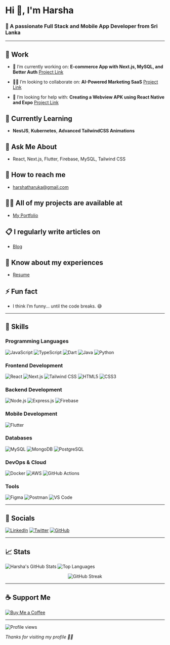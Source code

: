 # Hi 👋, I'm Harsha

### 🌟 A passionate Full Stack and Mobile App Developer from Sri Lanka

---

## 🏢 Work

* 🔭 I’m currently working on: **E-commerce App with Next.js, MySQL, and Better Auth**
  [Project Link](https://your-project-link.com)

* 👯‍♂️ I’m looking to collaborate on: **AI-Powered Marketing SaaS**
  [Project Link](https://collab-project-link.com)

* 🤞 I’m looking for help with: **Creating a Webview APK using React Native and Expo**
  [Project Link](https://webview-project-link.com)

## 🌱 Currently Learning

* **NestJS**, **Kubernetes**, **Advanced TailwindCSS Animations**

## 💬 Ask Me About

* React, Next.js, Flutter, Firebase, MySQL, Tailwind CSS

## 📧 How to reach me

* [harshatharuka@gmail.com](mailto:harshatharuka@gmail.com)

## 👨‍💼 All of my projects are available at

* [My Portfolio](https://your-portfolio-link.com)

## 📋 I regularly write articles on

* [Blog](https://your-blog-link.com)

## 📄 Know about my experiences

* [Resume](https://your-resume-link.com)

## ⚡ Fun fact

* I think I’m funny... until the code breaks. 😅

---

## 🔧 Skills

### Programming Languages

![JavaScript](https://img.shields.io/badge/-JavaScript-black?style=flat-square\&logo=javascript)
![TypeScript](https://img.shields.io/badge/-TypeScript-007acc?style=flat-square\&logo=typescript)
![Dart](https://img.shields.io/badge/-Dart-0175C2?style=flat-square\&logo=dart)
![Java](https://img.shields.io/badge/-Java-007396?style=flat-square\&logo=java)
![Python](https://img.shields.io/badge/-Python-3776AB?style=flat-square\&logo=python)

### Frontend Development

![React](https://img.shields.io/badge/-React-black?style=flat-square\&logo=react)
![Next.js](https://img.shields.io/badge/-Next.js-black?style=flat-square\&logo=next.js)
![Tailwind CSS](https://img.shields.io/badge/-Tailwind%20CSS-38B2AC?style=flat-square\&logo=tailwind-css)
![HTML5](https://img.shields.io/badge/-HTML5-E34F26?style=flat-square\&logo=html5)
![CSS3](https://img.shields.io/badge/-CSS3-1572B6?style=flat-square\&logo=css3)

### Backend Development

![Node.js](https://img.shields.io/badge/-Node.js-black?style=flat-square\&logo=node.js)
![Express.js](https://img.shields.io/badge/-Express.js-000000?style=flat-square\&logo=express)
![Firebase](https://img.shields.io/badge/-Firebase-FFCA28?style=flat-square\&logo=firebase)

### Mobile Development

![Flutter](https://img.shields.io/badge/-Flutter-02569B?style=flat-square\&logo=flutter)

### Databases

![MySQL](https://img.shields.io/badge/-MySQL-4479A1?style=flat-square\&logo=mysql)
![MongoDB](https://img.shields.io/badge/-MongoDB-4DB33D?style=flat-square\&logo=mongodb)
![PostgreSQL](https://img.shields.io/badge/-PostgreSQL-336791?style=flat-square\&logo=postgresql)

### DevOps & Cloud

![Docker](https://img.shields.io/badge/-Docker-2496ED?style=flat-square\&logo=docker)
![AWS](https://img.shields.io/badge/-AWS-232F3E?style=flat-square\&logo=amazon-aws)
![GitHub Actions](https://img.shields.io/badge/-GitHub%20Actions-2088FF?style=flat-square\&logo=github-actions)

### Tools

![Figma](https://img.shields.io/badge/-Figma-F24E1E?style=flat-square\&logo=figma)
![Postman](https://img.shields.io/badge/-Postman-FF6C37?style=flat-square\&logo=postman)
![VS Code](https://img.shields.io/badge/-VS%20Code-007ACC?style=flat-square\&logo=visual-studio-code)

---

## 📲 Socials

[![LinkedIn](https://img.shields.io/badge/-LinkedIn-0A66C2?style=flat-square\&logo=linkedin\&logoColor=white)](https://linkedin.com/in/yourusername)
[![Twitter](https://img.shields.io/badge/-Twitter-1DA1F2?style=flat-square\&logo=twitter\&logoColor=white)](https://twitter.com/yourusername)
[![GitHub](https://img.shields.io/badge/-GitHub-181717?style=flat-square\&logo=github)](https://github.com/yourusername)

---

## 📈 Stats

![Harsha's GitHub Stats](https://github-readme-stats.vercel.app/api?username=HTsandaruvan\&show_icons=true\&theme=radical)
![Top Languages](https://github-readme-stats.vercel.app/api/top-langs/?username=HTsandaruvan\&layout=compact\&theme=radical)
<p align="center">
  <img src="https://streak-stats.demolab.com/?user=HTsandaruvan&theme=radical" alt="GitHub Streak" />
</p>

---

## ☕ Support Me

[![Buy Me a Coffee](https://img.shields.io/badge/-Buy%20Me%20a%20Coffee-FF813F?style=flat-square\&logo=buy-me-a-coffee\&logoColor=white)](https://buymeacoffee.com/yourusername)

---

![Profile views](https://visitor-badge.laobi.icu/badge?page_id=HTsandaruvan.HTsandaruvan&left_color=gray&right_color=blue)


*Thanks for visiting my profile 🙏🏼*

<!-- Feel free to replace links, usernames, or sections as needed! -->

